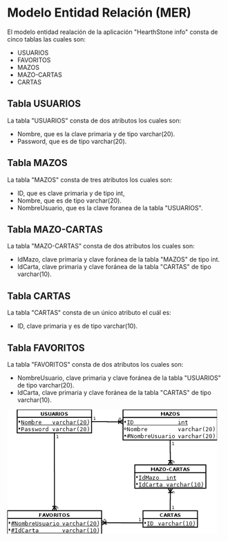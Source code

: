 # Modelo Entidad Relación (MER)

El modelo entidad realación de la aplicación "HearthStone info" consta de cinco tablas las cuales son:

- USUARIOS
- FAVORITOS
- MAZOS
- MAZO-CARTAS
- CARTAS



## Tabla USUARIOS

La tabla "USUARIOS" consta de dos atributos los cuales son: 

- Nombre, que es la clave primaria y de tipo varchar(20).
- Password, que es de tipo varchar(20).

## Tabla MAZOS

La tabla "MAZOS" consta de tres atributos los cuales son:

- ID, que es clave primaria y de tipo int,
- Nombre, que es de tipo varchar(20).
- NombreUsuario, que es la clave foranea de la tabla "USUARIOS".

## Tabla MAZO-CARTAS

La tabla "MAZO-CARTAS" consta de dos atributos los cuales son:

- IdMazo, clave primaria y clave foránea de la tabla "MAZOS" de tipo int.
- IdCarta, clave primaria y clave foránea de la tabla "CARTAS" de tipo varchar(10).

## Tabla CARTAS

La tabla "CARTAS" consta de un único atributo el cuál es:

- ID, clave primaria y es de tipo varchar(10).

## Tabla FAVORITOS

La tabla "FAVORITOS" consta de dos atributos los cuales son:

- NombreUsuario, clave primaria y clave foránea de la tabla "USUARIOS" de tipo varchar(20).
- IdCarta, clave primaria y clave foránea de la tabla "CARTAS" de tipo varchar(10).



![diagramaMER](https://github.com/Cristoto/hearthStoneInfo/blob/master/doc/MER/Entity%20Relationship%20diagram.png)